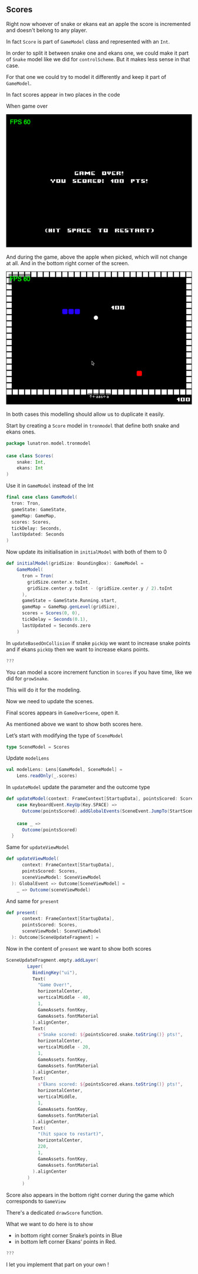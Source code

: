 ## Scores

Right now whoever of snake or ekans eat an apple the score is incremented and doesn't belong to any player.

In fact `Score` is part of `GameModel` class and represented with an `Int`.

In order to split it between snake one and ekans one, we could make it part of `Snake` model like we did for `controlScheme`. But it makes less sense in that case.

For that one we could try to model it differently and keep it part of `GameModel`.

In fact scores appear in two places in the code

When game over

![](img/gameover-screen.png)

And during the game, above the apple when picked, which will not change at all. And in the bottom right corner of the screen.

![](img/game-scores.png)

In both cases this modelling should allow us to duplicate it easily.

Start by creating a `Score` model in `tronmodel` that define both snake and ekans ones.

```scala
package lunatron.model.tronmodel

case class Scores(
    snake: Int,
    ekans: Int
)
```

Use it in `GameModel` instead of the Int

```scala
final case class GameModel(
  tron: Tron,
  gameState: GameState,
  gameMap: GameMap,
  scores: Scores,
  tickDelay: Seconds,
  lastUpdated: Seconds
)
```

Now update its initialisation in `initialModel` with both of them to 0

```scala
def initialModel(gridSize: BoundingBox): GameModel =
	GameModel(
	  tron = Tron(
	    gridSize.center.x.toInt,
	    gridSize.center.y.toInt - (gridSize.center.y / 2).toInt
	  ),
	  gameState = GameState.Running.start,
	  gameMap = GameMap.genLevel(gridSize),
	  scores = Scores(0, 0),
	  tickDelay = Seconds(0.1),
	  lastUpdated = Seconds.zero
	)
```

In `updateBasedOnCollision` if snake `pickUp` we want to increase snake points and if ekans `pickUp` then we want to increase ekans points.

```scala
???
```

You can model a score increment function in `Scores` if you have time, like we did for `growSnake`.

This will do it for the modeling.

Now we need to update the scenes.

Final scores appears in `GameOverScene`, open it.

As mentioned above we want to show both scores here.

Let’s start with modifying the type of `SceneModel`

```scala
type SceneModel = Scores
```

Update `modelLens`

```scala
val modelLens: Lens[GameModel, SceneModel] =
    Lens.readOnly(_.scores)
```

In `updateModel` update the parameter and the outcome type

```scala
def updateModel(context: FrameContext[StartupData], pointsScored: Scores): GlobalEvent => Outcome[SceneModel] = {
    case KeyboardEvent.KeyUp(Key.SPACE) =>
      Outcome(pointsScored).addGlobalEvents(SceneEvent.JumpTo(StartScene.name))

    case _ =>
      Outcome(pointsScored)
  }
```

Same for `updateViewModel`

```scala
def updateViewModel(
      context: FrameContext[StartupData],
      pointsScored: Scores,
      sceneViewModel: SceneViewModel
  ): GlobalEvent => Outcome[SceneViewModel] =
    _ => Outcome(sceneViewModel)
```

And same for `present`

```scala
def present(
      context: FrameContext[StartupData],
      pointsScored: Scores,
      sceneViewModel: SceneViewModel
  ): Outcome[SceneUpdateFragment] =
```

Now in the content of `present` we want to show both scores

```scala
SceneUpdateFragment.empty.addLayer(
        Layer(
          BindingKey("ui"),
          Text(
            "Game Over!",
            horizontalCenter,
            verticalMiddle - 40,
            1,
            GameAssets.fontKey,
            GameAssets.fontMaterial
          ).alignCenter,
          Text(
            s"Snake scored: ${pointsScored.snake.toString()} pts!",
            horizontalCenter,
            verticalMiddle - 20,
            1,
            GameAssets.fontKey,
            GameAssets.fontMaterial
          ).alignCenter,
          Text(
            s"Ekans scored: ${pointsScored.ekans.toString()} pts!",
            horizontalCenter,
            verticalMiddle,
            1,
            GameAssets.fontKey,
            GameAssets.fontMaterial
          ).alignCenter,
          Text(
            "(hit space to restart)",
            horizontalCenter,
            220,
            1,
            GameAssets.fontKey,
            GameAssets.fontMaterial
          ).alignCenter
        )
      )
```

Score also appears in the bottom right corner during the game which corresponds to `GameView`

There's a dedicated `drawScore` function.

What we want to do here is to show 
* in bottom right corner Snake’s points in Blue 
* in bottom left corner Ekans’ points in Red.

```scala
???
```

I let you implement that part on your own !
